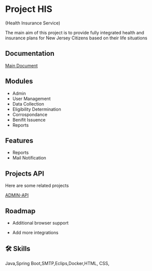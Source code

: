 
# Project HIS
(Health Insurance Service)

The main aim of this project is to provide fully integrated health and insurance plans for New Jersey Citizens based on their life situations



## Documentation

[Main Document](https://docs.google.com/document/d/1UyxnCnWh9RB7XYsuMyL89M5SLMnRtF1DaFoqdLbHSyM/edit?usp=sharing)


## Modules

- Admin
- User Management
- Data Collection
- Eligibility Determination
- Corrospondance
- Benifit Issuence
- Reports

## Features

- Reports
- Mail Notification


## Projects API

Here are some related projects

[ADMIN-API](https://github.com/Manubk/Admin_Api_HIS.git)


## Roadmap

- Additional browser support

- Add more integrations


## 🛠 Skills
Java,Spring Boot,SMTP,Eclips,Docker,HTML, CSS,

